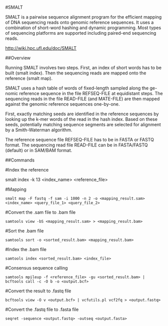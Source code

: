 #SMALT 

  SMALT is a pairwise sequence alignment program for the efficient mapping of DNA sequencing reads onto genomic reference sequences. It uses a combination of short-word hashing and dynamic programming. Most types of sequencing platforms are supported including paired-end sequencing reads.
  
  http://wiki.hpc.ufl.edu/doc/SMALT

##Overview

  Running SMALT involves two steps. First, an index of short words has to be built (smalt index). Then the sequencing reads are mapped onto the reference (smalt map).

  SMALT uses a hash table of words of fixed-length sampled along the ge- nomic reference sequence in the file REFSEQ-FILE at equidistant steps. The sequencing reads in the file READ-FILE (and MATE-FILE) are then mapped against the genomic reference sequences one-by-one.

  First, exactly matching seeds are identified in the reference sequences by looking up the k-mer words of the read in the hash index. Based on these seeds, potentially matching sequence segments are selected for alignment by a Smith-Waterman algorithm.

  The reference sequence file REFSEQ-FILE has to be in FASTA or FASTQ format. The sequencing read file READ-FILE can be in FASTA/FASTQ (default) or in SAM/BAM format.

##Commands

 #Index the reference
 
smalt index -k 13 <index_name> <reference_file>

 #Mapping
 
`smalt map -F fastq -f sam -i 1000 -n 2 -o <mapping_result.sam> <index_name> <query_file_1> <query_file_2>`

 #Convert the .sam file to .bam file
 
`samtools view -bS <mapping_result.sam> > <mapping_result.bam>`

 #Sort the .bam file
 
`samtools sort -o <sorted_result.bam> <mapping_result.bam>`

 #Index the .bam file
 
`samtools index <sorted_result.bam> <index_file>`

 #Consensus sequence calling
 
`samtools mpileup -f <reference_file> -gu <sorted_result.bam> | bcftools call -c -O b -o <output.bcf> `

 #Convert the result to .fastq file
 
`bcftools view -O v <output.bcf> | vcfutils.pl vcf2fq > <output.fastq>`

 #Convert the .fastq file to .fasta file
 
`seqret -sequence <output.fastq> -outseq <output.fasta>`
